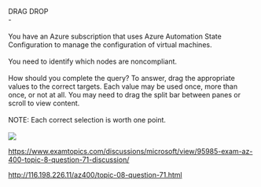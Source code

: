 DRAG DROP<br/> -<br/><br/>You have an Azure subscription that uses Azure Automation State Configuration to manage the configuration of virtual machines.<br/><br/>You need to identify which nodes are noncompliant.<br/><br/>How should you complete the query? To answer, drag the appropriate values to the correct targets. Each value may be used once, more than once, or not at all. You may need to drag the split bar between panes or scroll to view content.<br/><br/>NOTE: Each correct selection is worth one point.<br/><br/><img src="https://img.examtopics.com/az-400/image42.png"/><p><a href="https://www.examtopics.com/discussions/microsoft/view/95985-exam-az-400-topic-8-question-71-discussion/">https://www.examtopics.com/discussions/microsoft/view/95985-exam-az-400-topic-8-question-71-discussion/</a></p><p><a href="http://116.198.226.11/az400/topic-08-question-71.html">http://116.198.226.11/az400/topic-08-question-71.html</a></p><script src="https://giscus.app/client.js"                    data-repo="azsamples/az204"                    data-repo-id="R_kgDOMRXzDQ"                    data-category="General"                    data-category-id="DIC_kwDOMRXzDc4Cgi27"                    data-mapping="pathname"                    data-strict="0"                    data-reactions-enabled="0"                    data-emit-metadata="0"                    data-input-position="bottom"                    data-theme="preferred_color_scheme"                    data-lang="en"                    crossorigin="anonymous"                    async>                    </script>